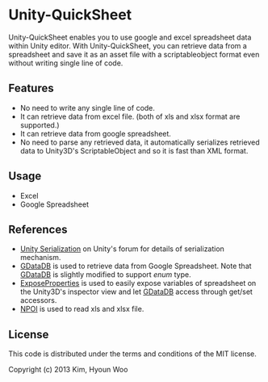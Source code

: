 Unity-QuickSheet
====================

Unity-QuickSheet enables you to use google and excel spreadsheet data within Unity editor. With Unity-QuickSheet, you can retrieve data from a spreadsheet and save it as an asset file with a scriptableobject format even without writing single line of code.


Features
--------
* No need to write any single line of code.
* It can retrieve data from excel file. (both of xls and xlsx format are supported.)
* It can retrieve data from google spreadsheet.
* No need to parse any retrieved data, it automatically serializes retrieved data to Unity3D's ScriptableObject and so it is fast than XML format.


Usage
------

* Excel
* Google Spreadsheet

References
----------
* [Unity Serialization](http://forum.unity3d.com/threads/155352-Serialization-Best-Practices-Megapost) on Unity's forum for details of serialization mechanism.
* [GDataDB](https://github.com/mausch/GDataDB) is used to retrieve data from Google Spreadsheet. Note that [GDataDB](https://github.com/mausch/GDataDB) is slightly modified to support *enum* type.
* [ExposeProperties](http://wiki.unity3d.com/index.php/Expose_properties_in_inspector) is used to easily expose variables of spreadsheet on the Unity3D's inspector view and let [GDataDB](https://github.com/mausch/GDataDB) access through get/set accessors.
* [NPOI](https://npoi.codeplex.com/) is used to read xls and xlsx file.


License
-------

This code is distributed under the terms and conditions of the MIT license.

Copyright (c) 2013 Kim, Hyoun Woo


